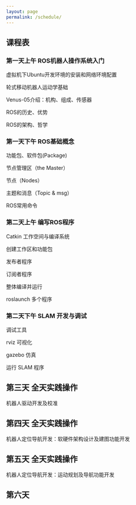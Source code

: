 ```yaml
---
layout: page
permalink: /schedule/
---
```


## 课程表

### 第一天上午  ROS机器人操作系统入门

虚拟机下Ubuntu开发环境的安装和网络环境配置

轮式移动机器人运动学基础

Venus-05介绍：机构、组成、传感器

ROS的历史、优势

ROS的架构、哲学


### 第一天下午 ROS基础概念

功能包、软件包(Package)

节点管理区（the Master）

节点（Nodes）

主题和消息（Topic & msg）

ROS常用命令


### 第二天上午 编写ROS程序

Catkin 工作空间与编译系统

创建工作区和功能包

发布者程序

订阅者程序

整体编译并运行

roslaunch 多个程序


### 第二天下午 SLAM 开发与调试

调试工具

rviz 可视化

gazebo 仿真

运行 SLAM 程序

## 第三天 全天实践操作 

机器人驱动开发及校准



## 第四天 全天实践操作

机器人定位导航开发：软硬件架构设计及建图功能开发


## 第五天 全天实践操作

机器人定位导航开发：运动规划及导航功能开发


## 第六天











